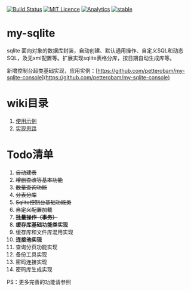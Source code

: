 [![Build Status](https://travis-ci.org/petterobam/my-sqlite.svg?branch=master)](https://travis-ci.org/petterobam/my-sqlite)
[![MIT Licence](https://badges.frapsoft.com/os/mit/mit.svg?v=103)](https://opensource.org/licenses/mit-license.php)
[![Analytics](https://ga-beacon.appspot.com/UA-85522412-2/welcome-page)](https://github.com/igrigorik/ga-beacon)
[![stable](http://badges.github.io/stability-badges/dist/stable.svg)](http://github.com/badges/stability-badges)

# my-sqlite
sqlite 面向对象的数据库封装，自动创建、默认通用操作、自定义SQL和动态SQL，及无xml配置等。扩展实现sqlite表格分库，按日期自动生成库等。

新增控制台超类基础实现，应用实例：[https://github.com/petterobam/my-sqlite-console](https://github.com/petterobam/my-sqlite-console)

# wiki目录
1. [使用示例](https://github.com/petterobam/my-sqlite/wiki/%E4%BD%BF%E7%94%A8%E7%A4%BA%E4%BE%8B)
2. [实现思路](https://github.com/petterobam/my-sqlite/wiki/%E5%AE%9E%E7%8E%B0%E6%80%9D%E8%B7%AF)

# Todo清单
1. ~~自动建表~~
1. ~~增删查改等基本功能~~
1. ~~数量查询功能~~
1. ~~分表分库~~
1. ~~Sqlite控制台基础功能类~~
1. ~~自定义配置加载~~
1. **~~批量操作（事务）~~**
1. **缓存库基础功能类实现**
1. 缓存库和文件库混用实现
1. **~~连接池实现~~**
1. 查询分页功能实现
1. 备份工具实现
1. 密码连接实现
1. 密码库生成实现

PS：更多完善的功能请参照
